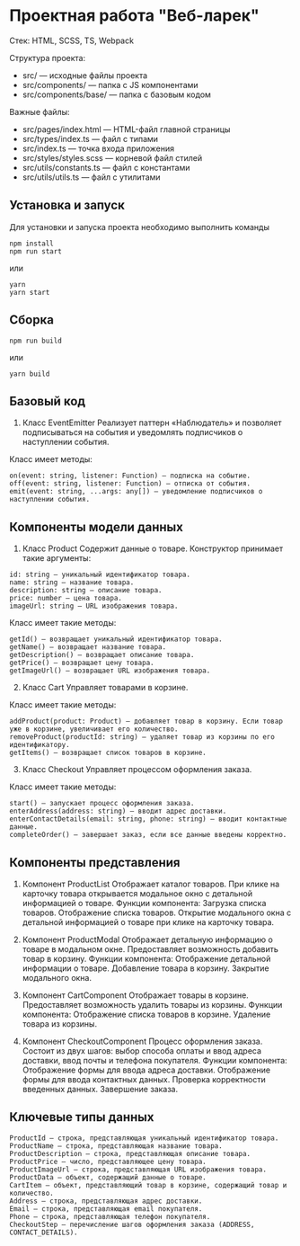 # Проектная работа "Веб-ларек"

Стек: HTML, SCSS, TS, Webpack

Структура проекта:
- src/ — исходные файлы проекта
- src/components/ — папка с JS компонентами
- src/components/base/ — папка с базовым кодом

Важные файлы:
- src/pages/index.html — HTML-файл главной страницы
- src/types/index.ts — файл с типами
- src/index.ts — точка входа приложения
- src/styles/styles.scss — корневой файл стилей
- src/utils/constants.ts — файл с константами
- src/utils/utils.ts — файл с утилитами

## Установка и запуск
Для установки и запуска проекта необходимо выполнить команды

```
npm install
npm run start
```

или

```
yarn
yarn start
```
## Сборка

```
npm run build
```

или

```
yarn build
```

## Базовый код

1. Класс EventEmitter
Реализует паттерн «Наблюдатель» и позволяет подписываться на события и уведомлять подписчиков о наступлении события.

Класс имеет методы:

```
on(event: string, listener: Function) — подписка на событие.
off(event: string, listener: Function) — отписка от события.
emit(event: string, ...args: any[]) — уведомление подписчиков о наступлении события.
```

## Компоненты модели данных

1. Класс Product
Содержит данные о товаре.
Конструктор принимает такие аргументы:

```
id: string — уникальный идентификатор товара.
name: string — название товара.
description: string — описание товара.
price: number — цена товара.
imageUrl: string — URL изображения товара.
```

Класс имеет такие методы:

```
getId() — возвращает уникальный идентификатор товара.
getName() — возвращает название товара.
getDescription() — возвращает описание товара.
getPrice() — возвращает цену товара.
getImageUrl() — возвращает URL изображения товара.
```

2. Класс Cart
Управляет товарами в корзине.

Класс имеет такие методы:

```
addProduct(product: Product) — добавляет товар в корзину. Если товар уже в корзине, увеличивает его количество.
removeProduct(productId: string) — удаляет товар из корзины по его идентификатору.
getItems() — возвращает список товаров в корзине.
```

3. Класс Checkout
Управляет процессом оформления заказа.

Класс имеет такие методы:

```
start() — запускает процесс оформления заказа.
enterAddress(address: string) — вводит адрес доставки.
enterContactDetails(email: string, phone: string) — вводит контактные данные.
completeOrder() — завершает заказ, если все данные введены корректно.
```

## Компоненты представления

1. Компонент ProductList
Отображает каталог товаров. При клике на карточку товара открывается модальное окно с детальной информацией о товаре.
Функции компонента:
Загрузка списка товаров.
Отображение списка товаров.
Открытие модального окна с детальной информацией о товаре при клике на карточку товара.

2. Компонент ProductModal
Отображает детальную информацию о товаре в модальном окне. Предоставляет возможность добавить товар в корзину.
Функции компонента:
Отображение детальной информации о товаре.
Добавление товара в корзину.
Закрытие модального окна.

3. Компонент CartComponent
Отображает товары в корзине. Предоставляет возможность удалить товары из корзины.
Функции компонента:
Отображение списка товаров в корзине.
Удаление товара из корзины.

4. Компонент CheckoutComponent
Процесс оформления заказа. Состоит из двух шагов: выбор способа оплаты и ввод адреса доставки, ввод почты и телефона покупателя.
Функции компонента:
Отображение формы для ввода адреса доставки.
Отображение формы для ввода контактных данных.
Проверка корректности введенных данных.
Завершение заказа.

## Ключевые типы данных

```
ProductId — строка, представляющая уникальный идентификатор товара.
ProductName — строка, представляющая название товара.
ProductDescription — строка, представляющая описание товара.
ProductPrice — число, представляющее цену товара.
ProductImageUrl — строка, представляющая URL изображения товара.
ProductData — объект, содержащий данные о товаре.
CartItem — объект, представляющий товар в корзине, содержащий товар и количество.
Address — строка, представляющая адрес доставки.
Email — строка, представляющая email покупателя.
Phone — строка, представляющая телефон покупателя.
CheckoutStep — перечисление шагов оформления заказа (ADDRESS, CONTACT_DETAILS).
```
